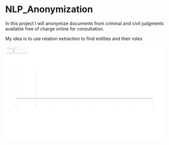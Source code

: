 # NLP_Anonymization

In this project I will anonymize documents from criminal and civil judgments available free of charge online for consultation.

My idea is to use relation extraction to find entities and their roles


<img src="https://github.com/Gianpe/NLP_Anonymization/blob/main/images/def_extractor.gif" width="500" height="300"/>